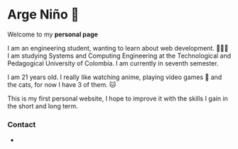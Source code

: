 # Arge Niño 🌌

Welcome to my **personal page**

I am an engineering student, wanting to learn about web development. 👨🏻‍💻
I am studying Systems and Computing Engineering at the Technological and Pedagogical University of Colombia. I am currently in seventh semester.

I am 21 years old. I really like watching anime, playing video games 👾 and the cats, for now I have 3 of them. 🐱

This is my first personal website, I hope to improve it with the skills I gain in the short and long term.


### Contact
-
